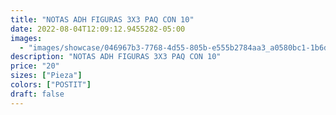 ```yaml
---
title: "NOTAS ADH FIGURAS 3X3 PAQ CON 10"
date: 2022-08-04T12:09:12.9455282-05:00
images:
  - "images/showcase/046967b3-7768-4d55-805b-e555b2784aa3_a0580bc1-1b6d-493a-9456-3ac6b72efe63.webp"
description: "NOTAS ADH FIGURAS 3X3 PAQ CON 10"
price: "20"
sizes: ["Pieza"]
colors: ["POSTIT"]
draft: false
---
```

